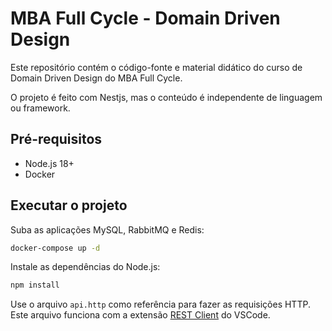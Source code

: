 # MBA Full Cycle - Domain Driven Design

Este repositório contém o código-fonte e material didático do curso de Domain Driven Design do MBA Full Cycle.

O projeto é feito com Nestjs, mas o conteúdo é independente de linguagem ou framework.

## Pré-requisitos

- Node.js 18+
- Docker

## Executar o projeto

Suba as aplicações MySQL, RabbitMQ e Redis:

```bash
docker-compose up -d
```

Instale as dependências do Node.js:

```bash
npm install
```

Use o arquivo `api.http` como referência para fazer as requisições HTTP. Este arquivo funciona com a extensão [REST Client](https://marketplace.visualstudio.com/items?itemName=humao.rest-client) do VSCode.
